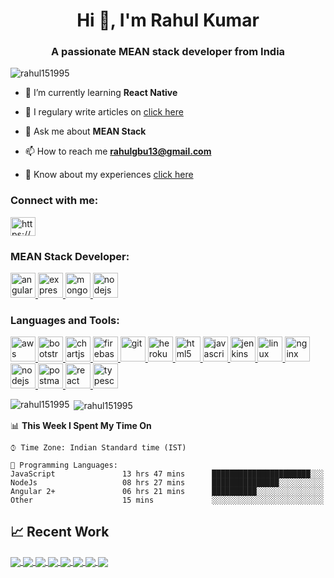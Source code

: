 <h1 align="center">Hi 👋, I'm Rahul Kumar</h1>
<h3 align="center">A passionate MEAN stack developer from India</h3>

<p align="left"> <img src="https://komarev.com/ghpvc/?username=rahul151995&label=Profile%20views&color=0e75b6&style=flat" alt="rahul151995" /> </p>

- 🌱 I’m currently learning **React Native**

 <!---     - 👨‍💻 You can also check out my portfolio at []()    --->

- 📝 I regulary write articles on [click here](http://dynamic-component.surge.sh/)

- 💬 Ask me about **MEAN Stack**

- 📫 How to reach me **rahulgbu13@gmail.com**

- 📄 Know about my experiences [click here](http://about-rahul.surge.sh/)

<h3 align="left">Connect with me:</h3>
<p align="left">
<a href="https://www.linkedin.com/in/rahul-kumar-87451486" target="blank"><img align="center" src="https://cdn.jsdelivr.net/npm/simple-icons@3.0.1/icons/linkedin.svg" alt="https://www.linkedin.com/in/rahul-kumar-87451486" height="30" width="40" /></a>
</p>

<h3 align="left">MEAN Stack Developer:</h3>
<p align="left"> <a href="https://angular.io" target="_blank"> <img src="https://devicons.github.io/devicon/devicon.git/icons/angularjs/angularjs-original.svg" alt="angularjs" width="40" height="40"/> </a> <a href="https://expressjs.com" target="_blank"> <img src="https://devicons.github.io/devicon/devicon.git/icons/express/express-original-wordmark.svg" alt="express" width="40" height="40"/> </a> <a href="https://www.mongodb.com/" target="_blank"> <img src="https://devicons.github.io/devicon/devicon.git/icons/mongodb/mongodb-original-wordmark.svg" alt="mongodb" width="40" height="40"/> </a> <a href="https://nodejs.org" target="_blank"> <img src="https://devicons.github.io/devicon/devicon.git/icons/nodejs/nodejs-original-wordmark.svg" alt="nodejs" width="40" height="40"/> </a> </p>

<h3 align="left">Languages and Tools:</h3>
<p align="left"> <a href="https://aws.amazon.com" target="_blank"> <img src="https://devicons.github.io/devicon/devicon.git/icons/amazonwebservices/amazonwebservices-original-wordmark.svg" alt="aws" width="40" height="40"/> </a> <a href="https://getbootstrap.com" target="_blank"> <img src="https://devicons.github.io/devicon/devicon.git/icons/bootstrap/bootstrap-plain.svg" alt="bootstrap" width="40" height="40"/> </a> <a href="https://www.chartjs.org" target="_blank"> <img src="https://www.chartjs.org/media/logo-title.svg" alt="chartjs" width="40" height="40"/> </a> <a href="https://firebase.google.com/" target="_blank"> <img src="https://www.vectorlogo.zone/logos/firebase/firebase-icon.svg" alt="firebase" width="40" height="40"/> </a> <a href="https://git-scm.com/" target="_blank"> <img src="https://www.vectorlogo.zone/logos/git-scm/git-scm-icon.svg" alt="git" width="40" height="40"/> </a> <a href="https://heroku.com" target="_blank"> <img src="https://www.vectorlogo.zone/logos/heroku/heroku-icon.svg" alt="heroku" width="40" height="40"/> </a> <a href="https://www.w3.org/html/" target="_blank"> <img src="https://devicons.github.io/devicon/devicon.git/icons/html5/html5-original-wordmark.svg" alt="html5" width="40" height="40"/> </a> <a href="https://developer.mozilla.org/en-US/docs/Web/JavaScript" target="_blank"> <img src="https://devicons.github.io/devicon/devicon.git/icons/javascript/javascript-original.svg" alt="javascript" width="40" height="40"/> </a> <a href="https://www.jenkins.io" target="_blank"> <img src="https://www.vectorlogo.zone/logos/jenkins/jenkins-icon.svg" alt="jenkins" width="40" height="40"/> </a> <a href="https://www.linux.org/" target="_blank"> <img src="https://devicons.github.io/devicon/devicon.git/icons/linux/linux-original.svg" alt="linux" width="40" height="40"/> </a> <a href="https://www.nginx.com" target="_blank"> <img src="https://devicons.github.io/devicon/devicon.git/icons/nginx/nginx-original.svg" alt="nginx" width="40" height="40"/> </a> <a href="https://nodejs.org" target="_blank"> <img src="https://devicons.github.io/devicon/devicon.git/icons/nodejs/nodejs-original-wordmark.svg" alt="nodejs" width="40" height="40"/> </a> <a href="https://postman.com" target="_blank"> <img src="https://www.vectorlogo.zone/logos/getpostman/getpostman-icon.svg" alt="postman" width="40" height="40"/> </a> <a href="https://reactjs.org/" target="_blank"> <img src="https://devicons.github.io/devicon/devicon.git/icons/react/react-original-wordmark.svg" alt="react" width="40" height="40"/> </a> <a href="https://www.typescriptlang.org/" target="_blank"> <img src="https://devicons.github.io/devicon/devicon.git/icons/typescript/typescript-original.svg" alt="typescript" width="40" height="40"/> </a> </p>

<p><img align="left" src="https://github-readme-stats.vercel.app/api/top-langs?username=rahul151995&show_icons=true&locale=en&layout=compact" alt="rahul151995" /></p>

<p>&nbsp;<img align="center" src="https://github-readme-stats.vercel.app/api?username=rahul151995&show_icons=true&locale=en" alt="rahul151995" /></p>


📊 **This Week I Spent My Time On** 

```text
⌚︎ Time Zone: Indian Standard time (IST)

💬 Programming Languages: 
JavaScript               13 hrs 47 mins      ██████████████████████░░░  
NodeJs                   08 hrs 27 mins      ███████████████░░░░░░░░░░  
Angular 2+               06 hrs 21 mins      ██████████░░░░░░░░░░░░░░░  
Other                    15 mins             ░░░░░░░░░░░░░░░░░░░░░░░░░  

```



## &#x1f4c8; Recent Work

<a href="https://github.com/Rahul151995/chatRoomAngular">
  <img align="center" src="https://github-readme-stats.vercel.app/api/pin/?username=Rahul151995&repo=chatRoomAngular&title_color=ffffff&text_color=c9cacc&icon_color=2bbc8a&bg_color=1d1f21" />
</a>

<a href="https://github.com/Rahul151995/chatRoomNode">
  <img align="center" src="https://github-readme-stats.vercel.app/api/pin/?username=Rahul151995&repo=chatRoomNode&language=javascript&title_color=ffffff&text_color=c9cacc&icon_color=2bbc8a&bg_color=1d1f21" />
</a>  

<a href="https://github.com/Rahul151995/NodeTypeScript">
  <img align="center" src="https://github-readme-stats.vercel.app/api/pin/?username=Rahul151995&repo=NodeTypeScript&discription_hide=false&title_color=ffffff&text_color=c9cacc&icon_color=2bbc8a&bg_color=1d1f21" />
</a>  

<a href="https://github.com/Rahul151995/nodeTsGeoLocation">
  <img align="center" src="https://github-readme-stats.vercel.app/api/pin/?username=Rahul151995&repo=nodeTsGeoLocation&discription_hide=false&title_color=ffffff&text_color=c9cacc&icon_color=2bbc8a&bg_color=1d1f21" />
</a>  

<a href="https://github.com/Rahul151995/DataStructureInJavaScript">
  <img align="center" src="https://github-readme-stats.vercel.app/api/pin/?username=Rahul151995&repo=DataStructureInJavaScript&discription_hide=false&title_color=ffffff&text_color=c9cacc&icon_color=2bbc8a&bg_color=1d1f21" />
</a> 

<a href="https://github.com/Rahul151995/html-css3-bootstrap4">
  <img align="center" src="https://github-readme-stats.vercel.app/api/pin/?username=Rahul151995&repo=html-css3-bootstrap4&discription_hide=false&title_color=ffffff&text_color=c9cacc&icon_color=2bbc8a&bg_color=1d1f21" />
</a> 

<a href="https://github.com/Rahul151995/FlexBox-boostrap-5">
  <img align="center" src="https://github-readme-stats.vercel.app/api/pin/?username=Rahul151995&repo=FlexBox-boostrap-5&discription_hide=false&title_color=ffffff&text_color=c9cacc&icon_color=2bbc8a&bg_color=1d1f21" />
</a>

<a href="https://github.com/Rahul151995/erm-backend">
  <img align="center" src="https://github-readme-stats.vercel.app/api/pin/?username=Rahul151995&repo=erm-backend&discription_hide=false&title_color=ffffff&text_color=c9cacc&icon_color=2bbc8a&bg_color=1d1f21" />
</a>




